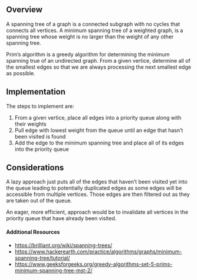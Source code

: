 ## Overview

A spanning tree of a graph is a connected subgraph with no cycles that connects all vertices.  A minimum spanning tree of a weighted graph, is a spanning tree whose weight is no larger than the weight of any other spanning tree.  

Prim’s algorithm is a greedy algorithm for determining the minimum spanning true of an undirected graph.  From a given vertice, determine all of the smallest edges so that we are always processing the next smallest edge as possible.    

## Implementation

The steps to implement are:

1. From a given vertice, place all edges into a priority queue along with their weights
2. Pull edge with lowest weight from the queue until an edge that hasn’t been visited is found
3. Add the edge to the minimum spanning tree and place all of its edges into the priority queue

## Considerations

A lazy approach just puts all of the edges that haven’t been visited yet into the queue leading to potentially duplicated edges as some edges will be accessible from multiple vertices.  Those edges are then filtered out as they are taken out of the queue.

An eager, more efficient, approach would be to invalidate all vertices in the priority queue that have already been visited. 

#### Additional Resources

* https://brilliant.org/wiki/spanning-trees/
* https://www.hackerearth.com/practice/algorithms/graphs/minimum-spanning-tree/tutorial/
* https://www.geeksforgeeks.org/greedy-algorithms-set-5-prims-minimum-spanning-tree-mst-2/
